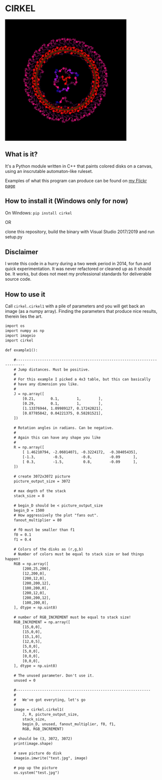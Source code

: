 

# CIRKEL

<img src="https://raw.githubusercontent.com/zmic/cirkel/master/examples/test_0.jpg" width=400px height=400px>

## What is it?
It's a Python module written in C++ that paints colored disks on a canvas, using an inscrutable automaton-like ruleset.

Examples of what this program can produce can be found on 
[my Flickr page](https://www.flickr.com/photos/66348526@N00/albums/72157665578003511)

## How to install it (Windows only for now)

On Windows:
`pip install cirkel`

OR

clone this repository, build the binary with Visual Studio 2017/2019 and run setup.py

## Disclaimer
I wrote this code in a hurry during a two week period in 2014, for fun and quick experimentation. It was never refactored or cleaned up as it should be. It works, but does not meet my professional standards for deliverable source code.

## How to  use it
Call `cirkel.cirkel1` with a pile of parameters and you will get back an image (as a numpy array). Finding the parameters that produce nice results, therein lies the art.

```
import os
import numpy as np
import imageio
import cirkel

def example1():    

    #--------------------------------------------------------------------------
    # Jump distances. Must be positive.
    #
    # For this example I picked a 4x3 table, but this can basically
    # have any dimension you like.
    #
    J = np.array([
        [0.21,       0.1,        1,        ],
        [0.29,       0.1,        1,        ],
        [1.13376944, 1.09989127, 0.17242821],
        [0.87785842, 0.04221375, 0.58281521],
    ])
 
    # Rotation angles in radians. Can be negative.
    #
    # Again this can have any shape you like 
    #
    R = np.array([
        [ 1.46210794, -2.06014071, -0.3224172,  -0.38405435],
        [-1.3,        -0.5,        -0.8,        -0.09      ],
        [ 0.3,        -1.5,         0.8,        -0.09      ],
    ])

    # create 3072x3072 picture
    picture_output_size = 3072
    
    # max depth of the stack
    stack_size = 8
    
    # begin_D should be < picture_output_size
    begin_D = 1500
    # How aggressively the plot "fans out".
    fanout_multiplier = 80
    
    # f0 must be smaller than f1
    f0 = 0.1
    f1 = 0.4
    
    # Colors of the disks as (r,g,b)
    # Number of colors must be equal to stack size or bad things happen!
    RGB = np.array([
        [200,25,200],
        [12,200,0],
        [200,12,0],
        [200,200,12],
        [100,200,0],
        [200,12,0],
        [200,200,12],
        [100,200,0],
    ], dtype = np.uint8)

    # number of RGB_INCREMENT must be equal to stack size!
    RGB_INCREMENT = np.array([
        [15,0,0],
        [15,0,0],
        [15,1,0],
        [12,0,5],
        [5,0,0],
        [5,0,0],        
        [0,0,0],
        [0,0,0],        
    ], dtype = np.uint8)

    # The unused parameter. Don't use it.
    unused = 0
    
    #--------------------------------------------------------------
    #      
    #   We've got everyting, let's go
    # 
    image = cirkel.cirkel1(
        J, R, picture_output_size, 
        stack_size, 
        begin_D, unused, fanout_multiplier, f0, f1,
        RGB, RGB_INCREMENT)
    
    # should be (3, 3072, 3072)    
    print(image.shape)   

    # save picture do disk
    imageio.imwrite("test.jpg", image)
    
    # pop up the picture
    os.system("test.jpg")
```





